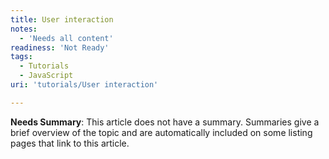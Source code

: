 ```yaml
---
title: User interaction
notes:
  - 'Needs all content'
readiness: 'Not Ready'
tags:
  - Tutorials
  - JavaScript
uri: 'tutorials/User interaction'

---
```

**Needs Summary**: This article does not have a summary. Summaries give a brief overview of the topic and are automatically included on some listing pages that link to this article.

